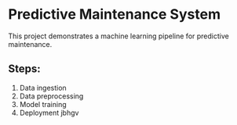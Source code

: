 # Predictive Maintenance System
This project demonstrates a machine learning pipeline for predictive maintenance.

## Steps:
1. Data ingestion
2. Data preprocessing
3. Model training
4. Deployment
jbhgv